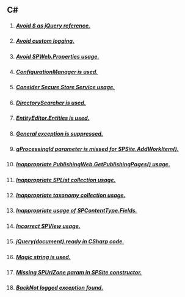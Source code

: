 ## C# 

1. ##### [Avoid $ as jQuery reference.](RESP510242.md)
1. ##### [Avoid custom logging.](RESP510239.md)
1. ##### [Avoid SPWeb.Properties usage.](RESP510240.md)
1. ##### [ConfigurationManager is used.](RESP510202.md)
1. ##### [Consider Secure Store Service usage.](RESP510206.md)
1. ##### [DirectorySearcher is used.](RESP510212.md)
1. ##### [EntityEditor.Entities is used.](RESP510251.md)
1. ##### [General exception is suppressed.](RESP510236.md)
1. ##### [gProcessingId parameter is missed for SPSite.AddWorkItem().](RESP510257.md)
1. ##### [Inappropriate PublishingWeb.GetPublishingPages() usage.](RESP510232.md)
1. ##### [Inappropriate SPList collection usage.](RESP510209.md)
1. ##### [Inappropriate taxonomy collection usage.](RESP510227.md)
1. ##### [Inappropriate usage of SPContentType.Fields.](RESP510258.md)
1. ##### [Incorrect SPView usage.](RESP510247.md)
1. ##### [jQuery(document).ready in CSharp code.](RESP510223.md)
1. ##### [Magic string is used.](RESP510225.md)
1. ##### [Missing SPUrlZone param in SPSite constructor.](RESP510238.md)
1. ##### [BackNot logged exception found.](RESP510241.md)


